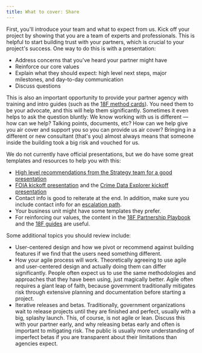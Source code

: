 ```yaml
---
title: What to cover: Share
---
```

First, you'll introduce your team and what to expect from us. Kick off your project by showing that you are a team of experts and professionals. This is helpful to start building trust with your partners, which is crucial to your project's success. One way to do this is with a presentation:

- Address concerns that you've heard your partner might have
- Reinforce our core values
- Explain what they should expect: high level next steps, major milestones, and day-to-day communication
- Discuss questions

This is also an important opportunity to provide your partner agency with training and intro guides (such as the [18F method cards](https://methods.18f.gov/)). You need them to be your advocate, and this will help them significantly. Sometimes it even helps to ask the question bluntly: We know working with us is different — how can we help? Talking points, documents, etc? How can we help give you air cover and support you so you can provide us air cover? Bringing in a different or new consultant (that's you) almost always means that someone inside the building took a big risk and vouched for us.

We do not currently have official presentations, but we do have some great templates and resources to help you with this:

- [High level recommendations from the Strategy team for a good presentation](https://docs.google.com/document/d/1SwWADPsr_rDlHRaga7mFwY-F4vvrU8dfcmL9Sbbd364/edit)
- [FOIA kickoff presentation](https://docs.google.com/presentation/d/1feOiYtK5RoJ0UqxUsrP5EGdKIfDCLw8oQInDtcaO9EY/edit#slide=id.g2216787283_0_263) and the [Crime Data Explorer kickoff presentation](https://docs.google.com/presentation/d/1WnCWmLFPKKPgwLeAmyhfOkijjqCitHleUksa-LnnF_M/edit#slide=id.g167459c3ce_0_198)
- Contact info is good to reiterate at the end. In addition, make sure you include contact info for an [escalation path](https://docs.google.com/presentation/d/1YZEPclmldzhEZavmHxXoZrVYbPlj9fIPehif_MBAncU/edit#slide=id.g1d29fe035e_7_106).
- Your business unit might have some templates they prefer.
- For reinforcing our values, the content in the [18F Partnership Playbook](https://pages.18f.gov/partnership-playbook/) and the [18F guides](https://guides.18f.gov/) are useful.

Some additional topics you should review include:

- User-centered design and how we pivot or recommend against building features if we find that the users need something different.
- How your agile process will work. Theoretically agreeing to use agile and user-centered design and actually doing them can differ significantly. People often expect us to use the same methodologies and approaches that they have been using, just magically better. Agile often requires a giant leap of faith, because government traditionally mitigates risk through extensive planning and documentation before starting a project.
- Iterative releases and betas. Traditionally, government organizations wait to release projects until they are finished and perfect, usually with a big, splashy launch. This, of course, is not agile or lean. Discuss this with your partner early, and why releasing betas early and often is important to mitigating risk. The public is usually more understanding of imperfect betas if you are transparent about their limitations than agencies expect.
